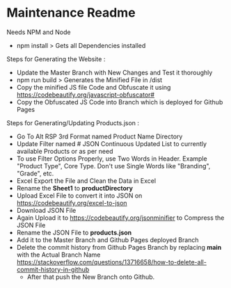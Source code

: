 # Maintenance Readme

Needs NPM and Node

- npm install > Gets all Dependencies installed

Steps for Generating the Website :

- Update the Master Branch with New Changes and Test it thoroughly
- npm run build > Generates the Minified File in /dist
- Copy the minified JS file Code and Obfuscate it using <https://codebeautify.org/javascript-obfuscator#>
- Copy the Obfuscated JS Code into Branch which is deployed for Github Pages

Steps for Generating/Updating Products.json :

- Go To Alt RSP 3rd Format named Product Name Directory
- Update Filter named # JSON Continuous Updated List to currently available Products or as per need
- To use Filter Options Properly, use Two Words in Header. Example "Product Type", Core Type. Don't use Single Words like "Branding", "Grade", etc.
- Excel Export the File and Clean the Data in Excel
- Rename the **Sheet1** to **productDirectory**
- Upload Excel File to convert it into JSON on <https://codebeautify.org/excel-to-json>
- Download JSON File
- Again Upload it to <https://codebeautify.org/jsonminifier> to Compress the JSON File
- Rename the JSON File to **products.json**
- Add it to the Master Branch and Github Pages deployed Branch
- Delete the commit history from Github Pages Branch by replacing **main** with the Actual Branch Name <https://stackoverflow.com/questions/13716658/how-to-delete-all-commit-history-in-github>
  - After that push the New Branch onto Github.
